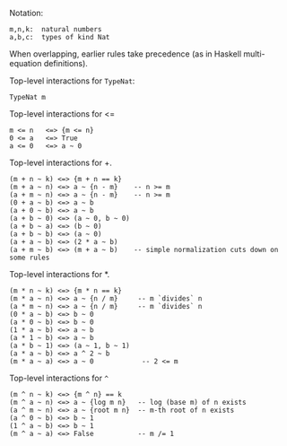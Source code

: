 
Notation:


```wiki
m,n,k:  natural numbers
a,b,c:  types of kind Nat
```


When overlapping, earlier rules take precedence (as in Haskell multi-equation definitions).



Top-level interactions for `TypeNat`:


```wiki
TypeNat m
```


Top-level interactions for \<=


```wiki
m <= n   <=> {m <= n}
0 <= a   <=> True
a <= 0   <=> a ~ 0
```


Top-level interactions for +.


```wiki
(m + n ~ k) <=> {m + n == k}
(m + a ~ n) <=> a ~ {n - m}    -- n >= m
(a + m ~ n) <=> a ~ {n - m}    -- n >= m
(0 + a ~ b) <=> a ~ b
(a + 0 ~ b) <=> a ~ b
(a + b ~ 0) <=> (a ~ 0, b ~ 0)
(a + b ~ a) <=> (b ~ 0)
(a + b ~ b) <=> (a ~ 0)
(a + a ~ b) <=> (2 * a ~ b)
(a + m ~ b) <=> (m + a ~ b)    -- simple normalization cuts down on some rules
```


Top-level interactions for \*.


```wiki
(m * n ~ k) <=> {m * n == k}
(m * a ~ n) <=> a ~ {n / m}     -- m `divides` n
(a * m ~ n) <=> a ~ {n / m}     -- m `divides` n
(0 * a ~ b) <=> b ~ 0
(a * 0 ~ b) <=> b ~ 0
(1 * a ~ b) <=> a ~ b
(a * 1 ~ b) <=> a ~ b
(a * b ~ 1) <=> (a ~ 1, b ~ 1)
(a * a ~ b) <=> a ^ 2 ~ b
(m * a ~ a) <=> a ~ 0            -- 2 <= m
```


Top-level interactions for `^`


```wiki
(m ^ n ~ k) <=> {m ^ n} == k
(m ^ a ~ n) <=> a ~ {log m n}   -- log (base m) of n exists
(a ^ m ~ n) <=> a ~ {root m n}  -- m-th root of n exists
(a ^ 0 ~ b) <=> b ~ 1
(1 ^ a ~ b) <=> b ~ 1 
(m ^ a ~ a) <=> False           -- m /= 1
```